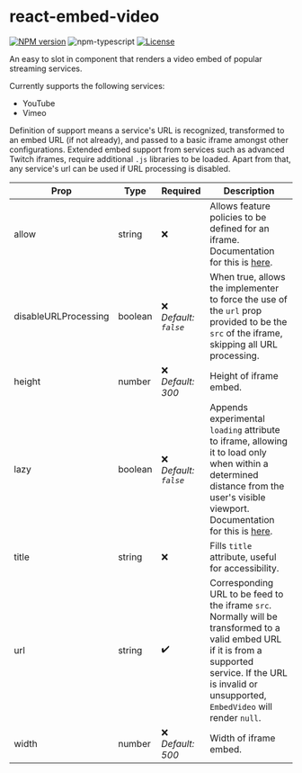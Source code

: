 # react-embed-video
[![NPM version][npm-image]][npm-url]
![npm-typescript]
[![License][github-license]][github-license-url]

An easy to slot in component that renders a video embed of popular streaming services.

Currently supports the following services:
- YouTube
- Vimeo

Definition of support means a service's URL is recognized, transformed to an embed URL (if not already), and passed to a basic iframe amongst other configurations. Extended embed support from services such as advanced Twitch iframes, require additional `.js` libraries to be loaded. Apart from that, any service's url can be used if URL processing is disabled.

| Prop | Type | Required | Description |
| ---- | ---- | ---- | --- |
| allow      | string  | :x: | Allows feature policies to be defined for an iframe. Documentation for this is [here](https://developer.mozilla.org/en-US/docs/Web/HTTP/Feature_Policy).|
| disableURLProcessing | boolean | :x: <br> <em>Default: `false`</em> | When true, allows the implementer to force the use of the `url` prop provided to be the `src` of the iframe, skipping all URL processing. |
| height | number | :x: <br> <em>Default: 300</em> | Height of iframe embed.
| lazy | boolean | :x: <br> <em>Default: `false`</em> | Appends experimental `loading` attribute to iframe, allowing it to load only when within a determined distance from the user's visible viewport. Documentation for this is [here](https://developer.mozilla.org/en-US/docs/Web/HTML/Element/iframe#attr-loading).
| title | string | :x: | Fills `title` attribute, useful for accessibility.
| url | string | :heavy_check_mark: | Corresponding URL to be feed to the iframe `src`. Normally will be transformed to a valid embed URL if it is from a supported service. If the URL is invalid or unsupported, `EmbedVideo` will render `null`.
| width | number | :x: <br> <em>Default: 500</em> | Width of iframe embed.

[npm-url]: https://www.npmjs.com/package/react-embed-video
[npm-image]: https://img.shields.io/npm/v/react-embed-video
[npm-typescript]: https://img.shields.io/npm/types/react-embed-video
[github-license]:  https://img.shields.io/github/license/nathanalkurdi/react-embed-video
[github-license-url]: https://github.com/NathanAlkurdi/react-embed-video/blob/main/LICENSE